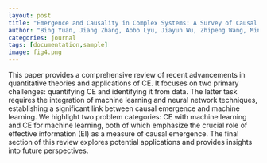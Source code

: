 ```yaml
---
layout: post
title: "Emergence and Causality in Complex Systems: A Survey of Causal Emergence and Related Quantitative Studies. Entropy 2024, 26(2), 108"
author: "Bing Yuan, Jiang Zhang, Aobo Lyu, Jiayun Wu, Zhipeng Wang, Mingzhe Yang, Kaiwei Liu, Muyun Mou, Peng Cui"
categories: journal
tags: [documentation,sample]
image: fig4.png
---
```

This paper provides a comprehensive review of recent advancements in quantitative theories and applications of CE. It focuses on two primary challenges: quantifying CE and identifying it from data. The latter task requires the integration of machine learning and neural network techniques, establishing a significant link between causal emergence and machine learning. We highlight two problem categories: CE with machine learning and CE for machine learning, both of which emphasize the crucial role of effective information (EI) as a measure of causal emergence. The final section of this review explores potential applications and provides insights into future perspectives.
